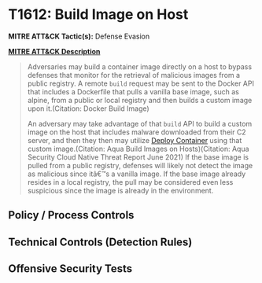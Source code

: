 # T1612: Build Image on Host
**MITRE ATT&CK Tactic(s):** Defense Evasion

**[MITRE ATT&CK Description](https://attack.mitre.org/techniques/T1612)**
<blockquote>Adversaries may build a container image directly on a host to bypass defenses that monitor for the retrieval of malicious images from a public registry. A remote <code>build</code> request may be sent to the Docker API that includes a Dockerfile that pulls a vanilla base image, such as alpine, from a public or local registry and then builds a custom image upon it.(Citation: Docker Build Image)

An adversary may take advantage of that <code>build</code> API to build a custom image on the host that includes malware downloaded from their C2 server, and then they then may utilize [Deploy Container](https://attack.mitre.org/techniques/T1610) using that custom image.(Citation: Aqua Build Images on Hosts)(Citation: Aqua Security Cloud Native Threat Report June 2021) If the base image is pulled from a public registry, defenses will likely not detect the image as malicious since itâ€™s a vanilla image. If the base image already resides in a local registry, the pull may be considered even less suspicious since the image is already in the environment. </blockquote>

## Policy / Process Controls
## Technical Controls (Detection Rules)

## Offensive Security Tests
